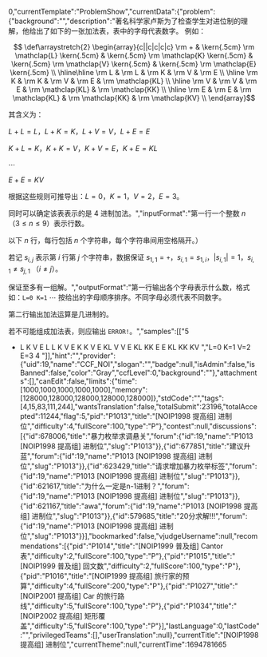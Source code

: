 0,"currentTemplate":"ProblemShow","currentData":{"problem":{"background":"","description":"著名科学家卢斯为了检查学生对进位制的理解，他给出了如下的一张加法表，表中的字母代表数字。 例如：

$$
\def\arraystretch{2}
\begin{array}{c||c|c|c|c}
\rm +  & \kern{.5cm} \rm \mathclap{L} \kern{.5cm}  &  \kern{.5cm} \rm \mathclap{K} \kern{.5cm} &  \kern{.5cm} \rm \mathclap{V} \kern{.5cm} & \kern{.5cm} \rm \mathclap{E} \kern{.5cm} \\ \hline\hline
\rm L  &  \rm L  &  \rm K  &  \rm V  & \rm E  \\ \hline
\rm K  &  \rm K  &  \rm V  &  \rm E  & \rm \mathclap{KL} \\ \hline
\rm V  &  \rm V  &  \rm E  &  \rm \mathclap{KL} & \rm \mathclap{KK} \\ \hline
\rm E  &  \rm E  &  \rm \mathclap{KL} &  \rm \mathclap{KK} & \rm \mathclap{KV} \\
\end{array}$$

其含义为：

$L+L=L$，$L+K=K$，$L+V=V$，$L+E=E$

$K+L=K$，$K+K=V$，$K+V=E$，$K+E=KL$    

$\cdots$

$E+E=KV$    

根据这些规则可推导出：$L=0$，$K=1$，$V=2$，$E=3$。

同时可以确定该表表示的是 $4$ 进制加法。","inputFormat":"第一行一个整数 $n$ （$3\le n\le9$）表示行数。

以下 $n$ 行，每行包括 $n$ 个字符串，每个字符串间用空格隔开。）

若记 $s_{i,j}$ 表示第 $i$ 行第 $j$ 个字符串，数据保证 $s_{1,1}=\texttt +$，$s_{i,1}=s_{1,i}$，$|s_{i,1}|=1$，$s_{i,1}\ne s_{j,1}$ （$i\ne j$）。

保证至多有一组解。","outputFormat":"第一行输出各个字母表示什么数，格式如：`L=0 K=1` $\cdots$ 按给出的字母顺序排序。不同字母必须代表不同数字。

第二行输出加法运算是几进制的。

若不可能组成加法表，则应输出 `ERROR!`。","samples":[["5
+ L K V E
L L K V E
K K V E KL
V V E KL KK
E E KL KK KV
","L=0 K=1 V=2 E=3
4
"]],"hint":"","provider":{"uid":19,"name":"CCF_NOI","slogan":"","badge":null,"isAdmin":false,"isBanned":false,"color":"Gray","ccfLevel":0,"background":""},"attachments":[],"canEdit":false,"limits":{"time":[1000,1000,1000,1000,1000],"memory":[128000,128000,128000,128000,128000]},"stdCode":"","tags":[4,15,83,111,244],"wantsTranslation":false,"totalSubmit":23196,"totalAccepted":11244,"flag":5,"pid":"P1013","title":"[NOIP1998 提高组] 进制位","difficulty":4,"fullScore":100,"type":"P"},"contest":null,"discussions":[{"id":678006,"title":"暴力枚举求调悬关","forum":{"id":19,"name":"P1013 [NOIP1998 提高组] 进制位","slug":"P1013"}},{"id":677851,"title":"建议升蓝","forum":{"id":19,"name":"P1013 [NOIP1998 提高组] 进制位","slug":"P1013"}},{"id":623429,"title":"请求增加暴力枚举标签","forum":{"id":19,"name":"P1013 [NOIP1998 提高组] 进制位","slug":"P1013"}},{"id":621617,"title":"为什么一定是n-1进制？","forum":{"id":19,"name":"P1013 [NOIP1998 提高组] 进制位","slug":"P1013"}},{"id":621167,"title":"awa","forum":{"id":19,"name":"P1013 [NOIP1998 提高组] 进制位","slug":"P1013"}},{"id":579685,"title":"20分求解!!!","forum":{"id":19,"name":"P1013 [NOIP1998 提高组] 进制位","slug":"P1013"}}],"bookmarked":false,"vjudgeUsername":null,"recommendations":[{"pid":"P1014","title":"[NOIP1999 普及组] Cantor 表","difficulty":2,"fullScore":100,"type":"P"},{"pid":"P1015","title":"[NOIP1999 普及组] 回文数","difficulty":2,"fullScore":100,"type":"P"},{"pid":"P1016","title":"[NOIP1999 提高组] 旅行家的预算","difficulty":4,"fullScore":200,"type":"P"},{"pid":"P1027","title":"[NOIP2001 提高组] Car 的旅行路线","difficulty":5,"fullScore":100,"type":"P"},{"pid":"P1034","title":"[NOIP2002 提高组] 矩形覆盖","difficulty":5,"fullScore":100,"type":"P"}],"lastLanguage":0,"lastCode":"","privilegedTeams":[],"userTranslation":null},"currentTitle":"[NOIP1998 提高组] 进制位","currentTheme":null,"currentTime":1694781665